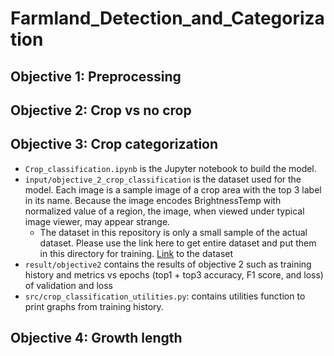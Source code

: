 # Farmland_Detection_and_Categorization
## Objective 1: Preprocessing
## Objective 2: Crop vs no crop
## Objective 3: Crop categorization
- `Crop_classification.ipynb` is the Jupyter notebook to build the model. 
- `input/objective_2_crop_classification` is the dataset used for the model. Each image is a sample image of a crop area with the top 3 label in its name. Because the image encodes BrightnessTemp with normalized value of a region, the image, when viewed under typical image viewer, may appear strange. 
    + The dataset in this repository is only a small sample of the actual dataset. Please use the link here to get entire dataset and put them in this directory for training. [Link](https://uofnelincoln-my.sharepoint.com/:u:/g/personal/qnguyen16_unl_edu/EeP1VMgU0HxGh4ea2xB7PJoB0zz_piamE_PjgyJoFSaCGQ?e=MFb3jO) to the dataset 
- `result/objective2` contains the results of objective 2 such as training history and metrics vs epochs (top1 + top3 accuracy, F1 score, and loss) of validation and loss 
- `src/crop_classification_utilities.py`: contains utilities function to print graphs from training history.
## Objective 4: Growth length
